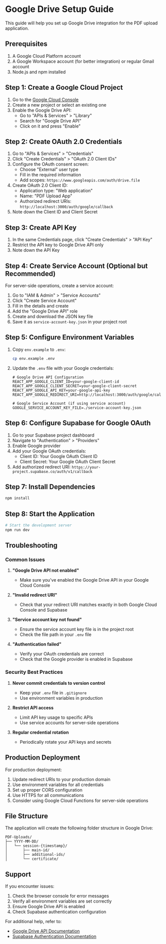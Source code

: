 # Google Drive Setup Guide

This guide will help you set up Google Drive integration for the PDF upload application.

## Prerequisites

1. A Google Cloud Platform account
2. A Google Workspace account (for better integration) or regular Gmail account
3. Node.js and npm installed

## Step 1: Create a Google Cloud Project

1. Go to the [Google Cloud Console](https://console.cloud.google.com/)
2. Create a new project or select an existing one
3. Enable the Google Drive API:
   - Go to "APIs & Services" > "Library"
   - Search for "Google Drive API"
   - Click on it and press "Enable"

## Step 2: Create OAuth 2.0 Credentials

1. Go to "APIs & Services" > "Credentials"
2. Click "Create Credentials" > "OAuth 2.0 Client IDs"
3. Configure the OAuth consent screen:
   - Choose "External" user type
   - Fill in the required information
   - Add scopes: `https://www.googleapis.com/auth/drive.file`
4. Create OAuth 2.0 Client ID:
   - Application type: "Web application"
   - Name: "PDF Upload App"
   - Authorized redirect URIs: `http://localhost:3000/auth/google/callback`
5. Note down the Client ID and Client Secret

## Step 3: Create API Key

1. In the same Credentials page, click "Create Credentials" > "API Key"
2. Restrict the API key to Google Drive API only
3. Note down the API Key

## Step 4: Create Service Account (Optional but Recommended)

For server-side operations, create a service account:

1. Go to "IAM & Admin" > "Service Accounts"
2. Click "Create Service Account"
3. Fill in the details and create
4. Add the "Google Drive API" role
5. Create and download the JSON key file
6. Save it as `service-account-key.json` in your project root

## Step 5: Configure Environment Variables

1. Copy `env.example` to `.env`:
   ```bash
   cp env.example .env
   ```

2. Update the `.env` file with your Google credentials:
   ```env
   # Google Drive API Configuration
   REACT_APP_GOOGLE_CLIENT_ID=your-google-client-id
   REACT_APP_GOOGLE_CLIENT_SECRET=your-google-client-secret
   REACT_APP_GOOGLE_API_KEY=your-google-api-key
   REACT_APP_GOOGLE_REDIRECT_URI=http://localhost:3000/auth/google/callback

   # Google Service Account (if using service account)
   GOOGLE_SERVICE_ACCOUNT_KEY_FILE=./service-account-key.json
   ```

## Step 6: Configure Supabase for Google OAuth

1. Go to your Supabase project dashboard
2. Navigate to "Authentication" > "Providers"
3. Enable Google provider
4. Add your Google OAuth credentials:
   - Client ID: Your Google OAuth Client ID
   - Client Secret: Your Google OAuth Client Secret
5. Add authorized redirect URI: `https://your-project.supabase.co/auth/v1/callback`

## Step 7: Install Dependencies

```bash
npm install
```

## Step 8: Start the Application

```bash
# Start the development server
npm run dev
```

## Troubleshooting

### Common Issues

1. **"Google Drive API not enabled"**
   - Make sure you've enabled the Google Drive API in your Google Cloud Console

2. **"Invalid redirect URI"**
   - Check that your redirect URI matches exactly in both Google Cloud Console and Supabase

3. **"Service account key not found"**
   - Ensure the service account key file is in the project root
   - Check the file path in your `.env` file

4. **"Authentication failed"**
   - Verify your OAuth credentials are correct
   - Check that the Google provider is enabled in Supabase

### Security Best Practices

1. **Never commit credentials to version control**
   - Keep your `.env` file in `.gitignore`
   - Use environment variables in production

2. **Restrict API access**
   - Limit API key usage to specific APIs
   - Use service accounts for server-side operations

3. **Regular credential rotation**
   - Periodically rotate your API keys and secrets

## Production Deployment

For production deployment:

1. Update redirect URIs to your production domain
2. Use environment variables for all credentials
3. Set up proper CORS configuration
4. Use HTTPS for all communications
5. Consider using Google Cloud Functions for server-side operations

## File Structure

The application will create the following folder structure in Google Drive:

```
PDF-Uploads/
├── YYYY-MM-DD/
│   └── session-{timestamp}/
│       ├── main-id/
│       ├── additional-ids/
│       └── certificate/
```

## Support

If you encounter issues:

1. Check the browser console for error messages
2. Verify all environment variables are set correctly
3. Ensure Google Drive API is enabled
4. Check Supabase authentication configuration

For additional help, refer to:
- [Google Drive API Documentation](https://developers.google.com/drive/api)
- [Supabase Authentication Documentation](https://supabase.com/docs/guides/auth)
